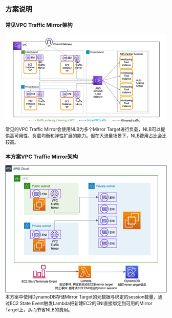 ## 方案说明
### 常见VPC Traffic Mirror架构
![image1](image/../%20image/1.jpeg)
常见的VPC Traffic Mirror会使用NLB为多个Mirror Target进行负载，NLB可以提供高可用性、负载均衡和弹性扩展的能力。但在大流量场景下，NLB费用占比会比较高。

### 本方案VPC Traffic Mirror架构
![image2](image/../%20image/2.png)
本方案中使用DynamoDB存储Mirror Target的元数据与绑定的session数量，通过EC2 State Event触发Lambda把新建EC2的ENI直接绑定到可用的Mirror Target上，从而节省NLB的费用。